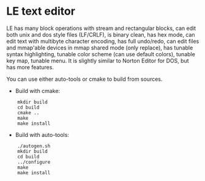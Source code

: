 LE text editor
===

LE has many block operations with stream and rectangular blocks, can edit
both unix and dos style files (LF/CRLF), is binary clean, has hex mode, can
edit text with multibyte character encoding, has full undo/redo, can edit
files and mmap'able devices in mmap shared mode (only replace), has tunable
syntax highlighting, tunable color scheme (can use default colors), tunable
key map, tunable menu. It is slightly similar to Norton Editor for DOS, but
has more features.

You can use either auto-tools or cmake to build from sources.

* Build with cmake:
```shell
    mkdir build
    cd build
    cmake ..
    make
    make install
```
* Build with auto-tools:
```shell
    ./autogen.sh
    mkdir build
    cd build
    ../configure
    make
    make install
```
